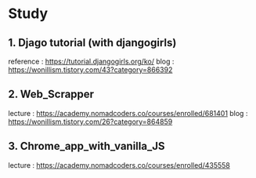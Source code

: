 # Study

## 1. Djago tutorial (with djangogirls)

reference : https://tutorial.djangogirls.org/ko/
blog : https://wonillism.tistory.com/43?category=866392


## 2. Web_Scrapper

lecture : https://academy.nomadcoders.co/courses/enrolled/681401
blog : https://wonillism.tistory.com/26?category=864859

## 3. Chrome_app_with_vanilla_JS

lecture : https://academy.nomadcoders.co/courses/enrolled/435558

